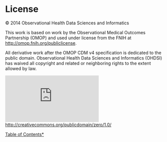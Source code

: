 # License 

© 2014  Observational Health Data Sciences and Informatics

This work is based on work by the Observational Medical Outcomes Partnership (OMOP) and used under license from the FNIH at http://omop.fnih.org/publiclicense. 

All derivative work after the OMOP CDM v4 specification is dedicated to the public domain.  Observational Health Data Sciences and Informatics (OHDSI) has waived all copyright and related or neighboring rights to the extent allowed by law.

![](http://www.ohdsi.org/web/wiki/lib/exe/fetch.php?cache=&w=88&h=31&tok=3977bb&media=documentation:cdm:cdm:public_domain.png)
http://creativecommons.org/publicdomain/zero/1.0/ 

[Table of Contents*](https://github.com/OHDSI/CommonDataModel/blob/master/Documentation/TableofContents.md)
